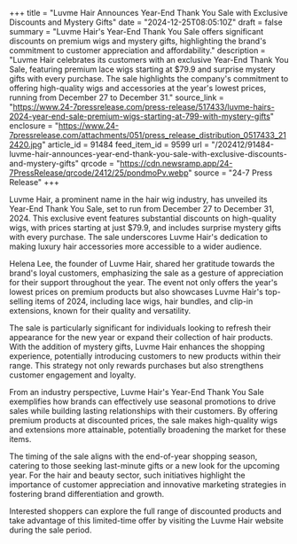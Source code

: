 +++
title = "Luvme Hair Announces Year-End Thank You Sale with Exclusive Discounts and Mystery Gifts"
date = "2024-12-25T08:05:10Z"
draft = false
summary = "Luvme Hair's Year-End Thank You Sale offers significant discounts on premium wigs and mystery gifts, highlighting the brand's commitment to customer appreciation and affordability."
description = "Luvme Hair celebrates its customers with an exclusive Year-End Thank You Sale, featuring premium lace wigs starting at $79.9 and surprise mystery gifts with every purchase. The sale highlights the company's commitment to offering high-quality wigs and accessories at the year's lowest prices, running from December 27 to December 31."
source_link = "https://www.24-7pressrelease.com/press-release/517433/luvme-hairs-2024-year-end-sale-premium-wigs-starting-at-799-with-mystery-gifts"
enclosure = "https://www.24-7pressrelease.com/attachments/051/press_release_distribution_0517433_212420.jpg"
article_id = 91484
feed_item_id = 9599
url = "/202412/91484-luvme-hair-announces-year-end-thank-you-sale-with-exclusive-discounts-and-mystery-gifts"
qrcode = "https://cdn.newsramp.app/24-7PressRelease/qrcode/2412/25/pondmoPv.webp"
source = "24-7 Press Release"
+++

<p>Luvme Hair, a prominent name in the hair wig industry, has unveiled its Year-End Thank You Sale, set to run from December 27 to December 31, 2024. This exclusive event features substantial discounts on high-quality wigs, with prices starting at just $79.9, and includes surprise mystery gifts with every purchase. The sale underscores Luvme Hair's dedication to making luxury hair accessories more accessible to a wider audience.</p><p>Helena Lee, the founder of Luvme Hair, shared her gratitude towards the brand's loyal customers, emphasizing the sale as a gesture of appreciation for their support throughout the year. The event not only offers the year's lowest prices on premium products but also showcases Luvme Hair's top-selling items of 2024, including lace wigs, hair bundles, and clip-in extensions, known for their quality and versatility.</p><p>The sale is particularly significant for individuals looking to refresh their appearance for the new year or expand their collection of hair products. With the addition of mystery gifts, Luvme Hair enhances the shopping experience, potentially introducing customers to new products within their range. This strategy not only rewards purchases but also strengthens customer engagement and loyalty.</p><p>From an industry perspective, Luvme Hair's Year-End Thank You Sale exemplifies how brands can effectively use seasonal promotions to drive sales while building lasting relationships with their customers. By offering premium products at discounted prices, the sale makes high-quality wigs and extensions more attainable, potentially broadening the market for these items.</p><p>The timing of the sale aligns with the end-of-year shopping season, catering to those seeking last-minute gifts or a new look for the upcoming year. For the hair and beauty sector, such initiatives highlight the importance of customer appreciation and innovative marketing strategies in fostering brand differentiation and growth.</p><p>Interested shoppers can explore the full range of discounted products and take advantage of this limited-time offer by visiting the Luvme Hair website during the sale period.</p>